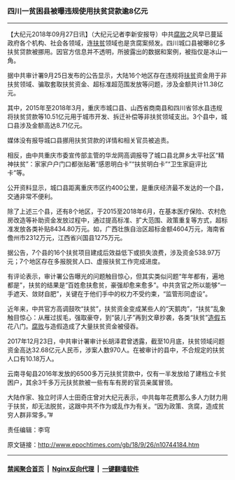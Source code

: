 ### 四川一贫困县被曝违规使用扶贫贷款逾8亿元
------------------------

<p>【大纪元2018年09月27日讯】（大纪元记者李新安报导）中共<a href="http://www.epochtimes.com/gb/tag/%E8%85%90%E8%B4%A5.html">腐败</a>之风早已蔓延政府各个机构、社会各领域，连<a href="http://www.epochtimes.com/gb/tag/%E6%89%B6%E8%B4%AB.html">扶贫</a>领域也是贪腐案频发。四川城口县被曝8亿多扶贫贷款被挪用。因官方信息并不透明，所披露出的数据和案例，被指仅是冰山一角。</p>
<p>据中共审计署9月25日发布的公告显示，大陆16个地区存在违规将<a href="http://www.epochtimes.com/gb/tag/%E6%89%B6%E8%B4%AB.html">扶贫</a>资金用于非扶贫领域、骗取套取扶贫资金、超标准超范围发放等问题，涉及金额共计11.38亿元。</p>
<p>其中，2015年至2018年3月，重庆市城口县、山西省商南县和四川省邻水县违规将扶贫贷款等10.51亿元用于城市开发、拆迁补偿等非扶贫领域支出。3个县中，城口县涉及金额高达8.71亿元。</p>
<p>媒体没有报导城口县挪用扶贫贷款的详情和相关官员被追责。</p>
<p>相反，由中共重庆市委宣传部主管的华龙网高调报导了城口县北屏乡太平社区“精神扶贫”：家家户户门口都张贴著“感恩明白卡”“扶贫明白卡”“卫生家庭评比卡”等。</p>
<p>公开资料显示，城口县距离重庆市区约400公里，是重庆经济最不发达的一个县，交通非常不便利。</p>
<p>除了上述三个县，还有8个地区，于2015至2018年6月，在基本医疗保险、农村危房改造等补助资金发放过程中，通过提高标准、扩大范围、政策重复等方式，超标准发放各类补贴8434.80万元。如，广西壮族自治区超标金额4604万元，海南省儋州市2312万元，江西省兴国县1275万元。</p>
<p>据公告，7个县的16个扶贫项目建成后效益低下或损失浪费，涉及资金538.97万元；7个地区存在多报脱贫人口、虚报扶贫工作完成进度。</p>
<p>有评论表示，审计署公告曝光的问题触目惊心，但其实类似问题“年年都有，遍地都是”，扶贫的结果是“百姓愈扶愈贫，豪强却愈来愈多”。中共贪官之所以能够“一手遮天、敛财自肥”，关键在于他们手中的权力不受约束，“监管形同虚设”。</p>
<p>近年来，中共官方高调鼓吹“扶贫”，扶贫资金变成某些人的“天鹅肉”，“扶贫”乱象触目惊心：从雁过拔毛，强取豪夺，到“装儿子”再到文章抄袭，各类“扶贫”<a href="http://www.epochtimes.com/gb/tag/%E9%80%A0%E5%81%87.html">造假</a>五花八门。<a href="http://www.epochtimes.com/gb/tag/%E8%85%90%E8%B4%A5.html">腐败</a>与造假造成了大量扶贫资金被侵吞。</p>
<p>2017年12月23日，中共审计署审计长胡泽君曾透露，截至10月底，扶贫领域问题资金高达32.68亿元人民币，涉案人数970人。在被审计的县中，不合规定的扶贫人口有10.18万人。</p>
<p>云南寻甸县2016年发放的6500多万元扶贫贷款中，仅有一半发放给了建档立卡贫困户，其余3千多万元扶贫款被一些有车有房的官员亲属冒领。</p>
<p>大陆作家、独立时评人士田奇庄曾对大纪元表示，中共每年花费那么多人力财力用于扶贫，却无法脱贫，这跟中共不作为或乱作为有关。“因为政策、贪腐，造成贫穷人群非常多。”#</p>
<p>责任编辑：李穹</p>

原文链接：http://www.epochtimes.com/gb/18/9/26/n10744184.htm


------------------------
#### [禁闻聚合首页](https://github.com/gfw-breaker/banned-news/blob/master/README.md) &nbsp;|&nbsp; [Nginx反向代理](https://github.com/gfw-breaker/open-proxy/blob/master/README.md) &nbsp;|&nbsp; [一键翻墙软件](https://github.com/gfw-breaker/nogfw/blob/master/README.md)
